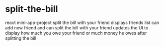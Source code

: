 # split-the-bill
react mini-app-project split the bill with your friend displays friends list can add new friend and can split the bill with your friend updates the UI to display how much you owe your friend or much money he owes after splitting the bill
